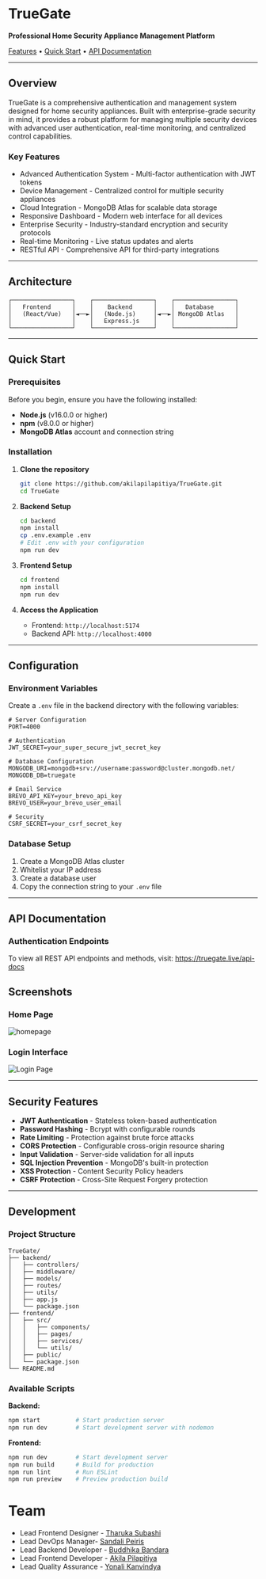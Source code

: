  # TrueGate
 
**Professional Home Security Appliance Management Platform**
 
 [Features](#features) • [Quick Start](#quick-start) • [API Documentation](#api-documentation)
 
 ---
 
 ## Overview
 
 TrueGate is a comprehensive authentication and management system designed for home security appliances. Built with enterprise-grade security in mind, it provides a robust platform for managing multiple security devices with advanced user authentication, real-time monitoring, and centralized control capabilities.
 
 ### Key Features
 
 - Advanced Authentication System - Multi-factor authentication with JWT tokens
 - Device Management - Centralized control for multiple security appliances
 - Cloud Integration - MongoDB Atlas for scalable data storage
 - Responsive Dashboard - Modern web interface for all devices
 - Enterprise Security - Industry-standard encryption and security protocols
 - Real-time Monitoring - Live status updates and alerts
 - RESTful API - Comprehensive API for third-party integrations
 
 ---
 
 ## Architecture
 
 ```
 ┌─────────────────┐    ┌─────────────────┐    ┌─────────────────┐
 │   Frontend      │    │    Backend      │    │   Database      │
 │   (React/Vue)   │◄──►│   (Node.js)     │◄──►│ MongoDB Atlas   │
 │                 │    │   Express.js    │    │                 │
 └─────────────────┘    └─────────────────┘    └─────────────────┘
 ```
 
 ---
 
 ## Quick Start
 
 ### Prerequisites
 
 Before you begin, ensure you have the following installed:
 
 - **Node.js** (v16.0.0 or higher)
 - **npm** (v8.0.0 or higher)
 - **MongoDB Atlas** account and connection string
 
 ### Installation
 
 1. **Clone the repository**
    ```bash
    git clone https://github.com/akilapilapitiya/TrueGate.git
    cd TrueGate
    ```
 
 2. **Backend Setup**
    ```bash
    cd backend
    npm install
    cp .env.example .env
    # Edit .env with your configuration
    npm run dev
    ```
 
 3. **Frontend Setup**
    ```bash
    cd frontend
    npm install
    npm run dev
    ```
 
 4. **Access the Application**
    - Frontend: `http://localhost:5174`
    - Backend API: `http://localhost:4000`
 
 ---
 
 ## Configuration
 
 ### Environment Variables
 
 Create a `.env` file in the backend directory with the following variables:
 
 ```env
 # Server Configuration
 PORT=4000
 
 # Authentication
 JWT_SECRET=your_super_secure_jwt_secret_key
 
 # Database Configuration
 MONGODB_URI=mongodb+srv://username:password@cluster.mongodb.net/
 MONGODB_DB=truegate
 
 # Email Service
 BREVO_API_KEY=your_brevo_api_key
 BREVO_USER=your_brevo_user_email
 
 # Security
 CSRF_SECRET=your_csrf_secret_key
 ```

 ### Database Setup

 1. Create a MongoDB Atlas cluster
 2. Whitelist your IP address
 3. Create a database user
 4. Copy the connection string to your `.env` file
 
 ---
 
 ## API Documentation
 
 ### Authentication Endpoints
 
 To view all REST API endpoints and methods, visit: https://truegate.live/api-docs
 
 ## Screenshots
 
 ### Home Page
 <img src = "./screenshots/home.PNG" alt="homepage">
 
 ### Login Interface
 <img src = "./screenshots/login.PNG" alt="Login Page">

 
 ---
 
 ## Security Features
 
 - **JWT Authentication** - Stateless token-based authentication
 - **Password Hashing** - Bcrypt with configurable rounds
 - **Rate Limiting** - Protection against brute force attacks
 - **CORS Protection** - Configurable cross-origin resource sharing
 - **Input Validation** - Server-side validation for all inputs
 - **SQL Injection Prevention** - MongoDB's built-in protection
 - **XSS Protection** - Content Security Policy headers
 - **CSRF Protection** - Cross-Site Request Forgery protection
 
 ---
 
 ## Development
 
 ### Project Structure
 
 ```
 TrueGate/
 ├── backend/
 │   ├── controllers/
 │   ├── middleware/
 │   ├── models/
 │   ├── routes/
 │   ├── utils/
 │   ├── app.js
 │   └── package.json
 ├── frontend/
 │   ├── src/
 │   │   ├── components/
 │   │   ├── pages/
 │   │   ├── services/
 │   │   └── utils/
 │   ├── public/
 │   └── package.json
 └── README.md
 ```
 
 ### Available Scripts
 
 **Backend:**
 ```bash
 npm start          # Start production server
 npm run dev        # Start development server with nodemon
 ```
 
 **Frontend:**
 ```bash
 npm run dev        # Start development server
 npm run build      # Build for production
 npm run lint       # Run ESLint
 npm run preview    # Preview production build
 ```

 # Team
 - Lead Frontend Designer - <a href = "https://github.com/Tharuka621">Tharuka Subashi</a>
 - Lead DevOps Manager- <a href = "https://github.com/shpeiris">Sandali Peiris</a>
 - Lead Backend Developer - <a href = "https://github.com/budd9442">Buddhika Bandara</a>
 - Lead Frontend Developer - <a href = "https://github.com/akilapilapitiya">Akila Pilapitiya</a>
 - Lead Quality Assurance - <a href = "https://github.com/YonaliKavi">Yonali Kanvindya</a>
